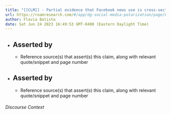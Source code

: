 ```yaml
---
title: "[[CLM]] - Partial evidence that Facebook news use is cross-sectionally related to polarization (RQ1a)"
url: https://roamresearch.com/#/app/dg-social-media-polarization/page/Q6kzs7SdV
author: Flavia Batista
date: Sat Jun 24 2023 16:49:53 GMT-0400 (Eastern Daylight Time)
---
```


- ## Asserted by
    - Reference source(s) that assert(s) this claim, along with relevant quote/snippet and page number
- ## Asserted by
    - Reference source(s) that assert(s) this claim, along with relevant quote/snippet and page number

###### Discourse Context


